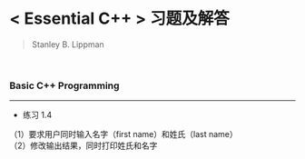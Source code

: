 # < Essential C++ > 习题及解答
> Stanley B. Lippman

<br/>

### Basic C++ Programming
---
* 练习 1.4

（1）要求用户同时输入名字（first name）和姓氏（last name）    
（2）修改输出结果，同时打印姓氏和名字
